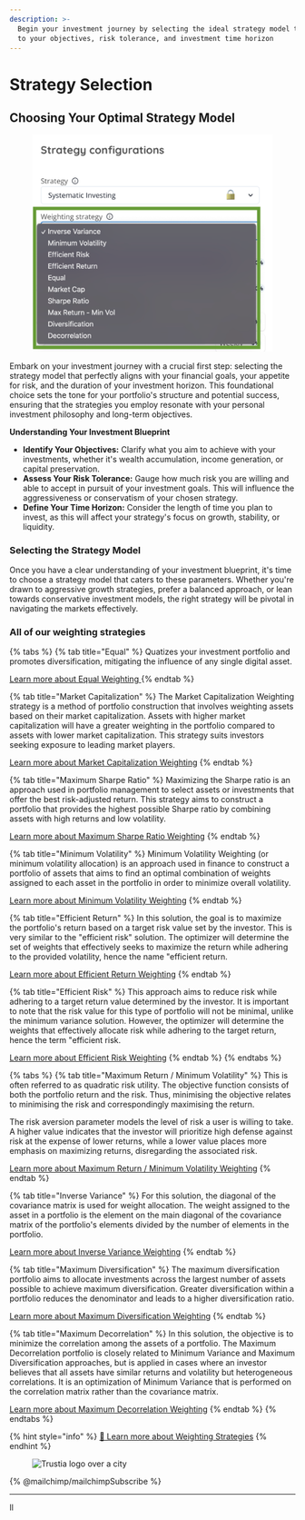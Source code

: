 ```yaml
---
description: >-
  Begin your investment journey by selecting the ideal strategy model tailored
  to your objectives, risk tolerance, and investment time horizon
---
```


# Strategy Selection

## **Choosing Your Optimal Strategy Model**

<figure><img src="../../../../.gitbook/assets/image.png" alt="Weighting strategy form select"><figcaption></figcaption></figure>

Embark on your investment journey with a crucial first step: selecting the strategy model that perfectly aligns with your financial goals, your appetite for risk, and the duration of your investment horizon. This foundational choice sets the tone for your portfolio's structure and potential success, ensuring that the strategies you employ resonate with your personal investment philosophy and long-term objectives.

**Understanding Your Investment Blueprint**

* **Identify Your Objectives:** Clarify what you aim to achieve with your investments, whether it's wealth accumulation, income generation, or capital preservation.
* **Assess Your Risk Tolerance:** Gauge how much risk you are willing and able to accept in pursuit of your investment goals. This will influence the aggressiveness or conservatism of your chosen strategy.
* **Define Your Time Horizon:** Consider the length of time you plan to invest, as this will affect your strategy's focus on growth, stability, or liquidity.

### **Selecting the Strategy Model**

Once you have a clear understanding of your investment blueprint, it's time to choose a strategy model that caters to these parameters. Whether you're drawn to aggressive growth strategies, prefer a balanced approach, or lean towards conservative investment models, the right strategy will be pivotal in navigating the markets effectively.

### All of our weighting strategies

{% tabs %}
{% tab title="Equal" %}
Quatizes your investment portfolio and promotes diversification, mitigating the influence of any single digital asset.

[Learn more about Equal Weighting ](../../../algorithms-models/equal.md)
{% endtab %}

{% tab title="Market Capitalization" %}
The Market Capitalization Weighting strategy is a method of portfolio construction that involves weighting assets based on their market capitalization. Assets with higher market capitalization will have a greater weighting in the portfolio compared to assets with lower market capitalization. This strategy suits investors seeking exposure to leading market players.

[Learn more about Market Capitalization Weighting](../../../algorithms-models/market-capitalization.md)
{% endtab %}

{% tab title="Maximum Sharpe Ratio" %}
Maximizing the Sharpe ratio is an approach used in portfolio management to select assets or investments that offer the best risk-adjusted return. This strategy aims to construct a portfolio that provides the highest possible Sharpe ratio by combining assets with high returns and low volatility.

[Learn more about Maximum Sharpe Ratio Weighting](../../../algorithms-models/maximum-sharpe-ratio.md)
{% endtab %}

{% tab title="Minimum Volatility" %}
Minimum Volatility Weighting (or minimum volatility allocation) is an approach used in finance to construct a portfolio of assets that aims to find an optimal combination of weights assigned to each asset in the portfolio in order to minimize overall volatility.

[Learn more about Minimum Volatility Weighting](../../../algorithms-models/minimum-volatility.md)
{% endtab %}

{% tab title="Efficient Return" %}
In this solution, the goal is to maximize the portfolio's return based on a target risk value set by the investor. This is very similar to the "efficient risk" solution. The optimizer will determine the set of weights that effectively seeks to maximize the return while adhering to the provided volatility, hence the name "efficient return.&#x20;

[Learn more about Efficient Return Weighting](../../../algorithms-models/efficient-return.md)
{% endtab %}

{% tab title="Efficient Risk" %}
This approach aims to reduce risk while adhering to a target return value determined by the investor. It is important to note that the risk value for this type of portfolio will not be minimal, unlike the minimum variance solution. However, the optimizer will determine the weights that effectively allocate risk while adhering to the target return, hence the term "efficient risk.&#x20;

[Learn more about Efficient Risk Weighting](../../../algorithms-models/efficient-risk.md)
{% endtab %}
{% endtabs %}

{% tabs %}
{% tab title="Maximum Return / Minimum Volatility" %}
This is often referred to as quadratic risk utility. The objective function consists of both the portfolio return and the risk. Thus, minimising the objective relates to minimising the risk and correspondingly maximising the return. &#x20;

The risk aversion parameter models the level of risk a user is willing to take. A higher value indicates that the investor will prioritize high defense against risk at the expense of lower returns, while a lower value places more emphasis on maximizing returns, disregarding the associated risk.&#x20;

[Learn more about Maximum Return / Minimum Volatility Weighting](../../../algorithms-models/maximum-return-minimum-volatility.md)
{% endtab %}

{% tab title="Inverse Variance" %}
For this solution, the diagonal of the covariance matrix is used for weight allocation. The weight assigned to the asset in a portfolio is the element on the main diagonal of the covariance matrix of the portfolio's elements divided by the number of elements in the portfolio.&#x20;

[Learn more about Inverse Variance Weighting](../../../algorithms-models/inverse-variance.md)
{% endtab %}

{% tab title="Maximum Diversification" %}
The maximum diversification portfolio aims to allocate investments across the largest number of assets possible to achieve maximum diversification. Greater diversification within a portfolio reduces the denominator and leads to a higher diversification ratio.&#x20;

[Learn more about Maximum Diversification Weighting](../../../algorithms-models/maximum-diversification.md)
{% endtab %}

{% tab title="Maximum Decorrelation" %}
In this solution, the objective is to minimize the correlation among the assets of a portfolio. The Maximum Decorrelation portfolio is closely related to Minimum Variance and Maximum Diversification approaches, but is applied in cases where an investor believes that all assets have similar returns and volatility but heterogeneous correlations. It is an optimization of Minimum Variance that is performed on the correlation matrix rather than the covariance matrix.&#x20;

[Learn more about Maximum Decorrelation Weighting](../../../algorithms-models/maximum-decorrelation.md)
{% endtab %}
{% endtabs %}

{% hint style="info" %}
[🔗 Learn more about Weighting Strategies](../../../algorithms-models/)
{% endhint %}

<figure><img src="../../../../.gitbook/assets/Capture d’écran 2023-12-19 à 18.47.06.png" alt="Trustia logo over a city"><figcaption></figcaption></figure>

{% @mailchimp/mailchimpSubscribe %}

***

ll
